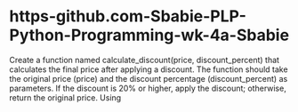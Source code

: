 # https-github.com-Sbabie-PLP-Python-Programming-wk-4a-Sbabie
Create a function named calculate_discount(price, discount_percent) that calculates the final price after applying a discount. The function should take the original price (price) and the discount percentage (discount_percent) as parameters. If the discount is 20% or higher, apply the discount; otherwise, return the original price. Using
